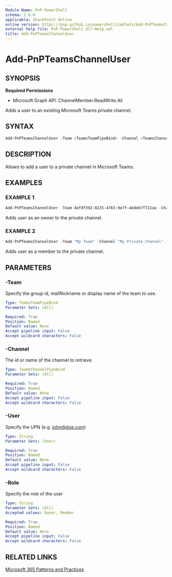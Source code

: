 ```yaml
---
Module Name: PnP.PowerShell
schema: 2.0.0
applicable: SharePoint Online
online version: https://pnp.github.io/powershell/cmdlets/Add-PnPTeamsChannelUser.html
external help file: PnP.PowerShell.dll-Help.xml
title: Add-PnPTeamsChannelUser
---
```

  
# Add-PnPTeamsChannelUser

## SYNOPSIS

**Required Permissions**

  * Microsoft Graph API: ChannelMember.ReadWrite.All

Adds a user to an existing Microsoft Teams private channel.

## SYNTAX

```powershell
Add-PnPTeamsChannelUser -Team <TeamsTeamPipeBind> -Channel <TeamsChannelPipeBind> -User <String> -Role <String> 
```

## DESCRIPTION

Allows to add a user to a private channel in Microsoft Teams.

## EXAMPLES

### EXAMPLE 1
```powershell
Add-PnPTeamsChannelUser -Team 4efdf392-8225-4763-9e7f-4edeb7f721aa -Channel "19:796d063b63e34497aeaf092c8fb9b44e@thread.skype" -User john@doe.com -Role Owner
```

Adds user as an owner to the private channel.

### EXAMPLE 2
```powershell
Add-PnPTeamsChannelUser -Team "My Team" -Channel "My Private Channel" -User john@doe.com -Role Member
```

Adds user as a member to the private channel.

## PARAMETERS

### -Team
Specify the group id, mailNickname or display name of the team to use.

```yaml
Type: TeamsTeamPipeBind
Parameter Sets: (All)

Required: True
Position: Named
Default value: None
Accept pipeline input: False
Accept wildcard characters: False
```

### -Channel
The id or name of the channel to retrieve.

```yaml
Type: TeamsChannelPipeBind
Parameter Sets: (All)

Required: True
Position: Named
Default value: None
Accept pipeline input: False
Accept wildcard characters: False
```

### -User
Specify the UPN (e.g. john@doe.com)

```yaml
Type: String
Parameter Sets: (User)

Required: True
Position: Named
Default value: None
Accept pipeline input: False
Accept wildcard characters: False
```

### -Role
Specify the role of the user

```yaml
Type: String
Parameter Sets: (All)
Accepted values: Owner, Member

Required: True
Position: Named
Default value: None
Accept pipeline input: False
Accept wildcard characters: False
```

## RELATED LINKS

[Microsoft 365 Patterns and Practices](https://aka.ms/m365pnp)
